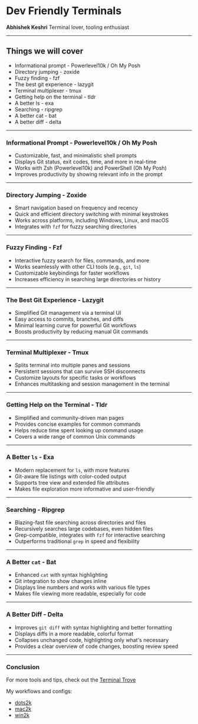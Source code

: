 # Dev Friendly Terminals

**Abhishek Keshri**
Terminal lover, tooling enthusiast

---

## Things we will cover

- Informational prompt - Powerlevel10k / Oh My Posh
- Directory jumping - zoxide
- Fuzzy finding - fzf
- The best git experience - lazygit
- Terminal multiplexer - tmux
- Getting help on the terminal - tldr
- A better ls - exa
- Searching - ripgrep
- A better cat - bat
- A better diff - delta

---

### **Informational Prompt - Powerlevel10k / Oh My Posh**

- Customizable, fast, and minimalistic shell prompts
- Displays Git status, exit codes, time, and more in real-time
- Works with Zsh (Powerlevel10k) and PowerShell (Oh My Posh)
- Improves productivity by showing relevant info in the prompt

---

### **Directory Jumping - Zoxide**

- Smart navigation based on frequency and recency
- Quick and efficient directory switching with minimal keystrokes
- Works across platforms, including Windows, Linux, and macOS
- Integrates with `fzf` for fuzzy searching directories

---

### **Fuzzy Finding - Fzf**

- Interactive fuzzy search for files, commands, and more
- Works seamlessly with other CLI tools (e.g., `git`, `ls`)
- Customizable keybindings for faster workflows
- Increases efficiency in searching large directories or history

---

### **The Best Git Experience - Lazygit**

- Simplified Git management via a terminal UI
- Easy access to commits, branches, and diffs
- Minimal learning curve for powerful Git workflows
- Boosts productivity by reducing manual Git commands

---

### **Terminal Multiplexer - Tmux**

- Splits terminal into multiple panes and sessions
- Persistent sessions that can survive SSH disconnects
- Customize layouts for specific tasks or workflows
- Enhances multitasking and session management in the terminal

---

### **Getting Help on the Terminal - Tldr**

- Simplified and community-driven man pages
- Provides concise examples for common commands
- Helps reduce time spent looking up command usage
- Covers a wide range of common Unix commands

---

### **A Better `ls` - Exa**

- Modern replacement for `ls`, with more features
- Git-aware file listings with color-coded output
- Supports tree view and extended file attributes
- Makes file exploration more informative and user-friendly

---

### **Searching - Ripgrep**

- Blazing-fast file searching across directories and files
- Recursively searches large codebases, even hidden files
- Grep-compatible, integrates with `fzf` for interactive searching
- Outperforms traditional `grep` in speed and flexibility

---

### **A Better `cat` - Bat**

- Enhanced `cat` with syntax highlighting
- Git integration to show changes inline
- Displays line numbers and works with various file types
- Makes file viewing more readable, especially for code

---

### **A Better Diff - Delta**

- Improves `git diff` with syntax highlighting and better formatting
- Displays diffs in a more readable, colorful format
- Collapses unchanged code, highlighting only what's necessary
- Provides a clear overview of code changes, boosting review speed

---

### **Conclusion**

For more tools and tips, check out the [Terminal Trove](https://terminaltrove.com/)

My workflows and configs:

- [dots2k](https://github.com/2kabhishek/dots2k)
- [mac2k](https://github.com/2kabhishek/mac2k)
- [win2k](https://github.com/2kabhishek/win2k)
